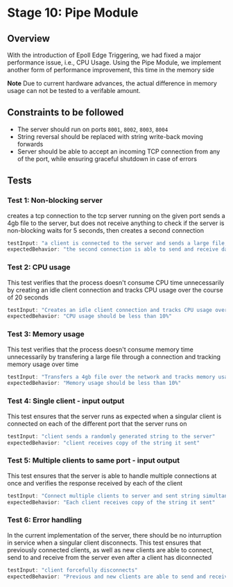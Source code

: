 # Stage 10: Pipe Module 

## Overview
With the introduction of Epoll Edge Triggering, we had fixed a major performance issue, i.e., CPU Usage. Using the Pipe Module, we implement another form of performance improvement, this time in the memory side

**Note**
Due to current hardware advances, the actual difference in memory usage can not be tested to a verifable amount.

## Constraints to be followed 
- The server should run on ports `8001`, `8002`, `8003`, `8004`
- String reversal should be replaced with string write-back moving forwards 
- Server should be able to accept an incoming TCP connection from any of the port, while ensuring graceful shutdown in case of errors

## Tests
### Test 1: Non-blocking server
creates a tcp connection to the tcp server running on the given port sends a 4gb file to the server, but does not receive anything to check if the server is non-blocking waits for 5 seconds, then creates a second connection

```js
testInput: "a client is connected to the server and sends a large file, but does not receive any data from the server. After 30 seconds, a second client is connected to the server, and verifies if the server responds"
expectedBehavior: "the second connection is able to send and receive data from the server"
```

### Test 2: CPU usage
This test verifies that the process doesn't consume CPU time unnecessarily by creating an idle client connection and tracks CPU usage over the course of 20 seconds

```js
testInput: "Creates an idle client connection and tracks CPU usage over the course of 20 seconds"
expectedBehavior: "CPU usage should be less than 10%"
```

### Test 3: Memory usage
This test verifies that the process doesn't consume memory time unnecessarily by transfering a large file through a connection and tracking memory usage over time

```js
testInput: "Transfers a 4gb file over the network and tracks memory usage over time"
expectedBehavior: "Memory usage should be less than 10%"
```

### Test 4: Single client - input output
This test ensures that the server runs as expected when a singular client is connected on each of the different port that the server runs on

```js
testInput: "client sends a randomly generated string to the server"
expectedBehavior: "client receives copy of the string it sent"
```

### Test 5: Multiple clients to same port - input output
This test ensures that the server is able to handle multiple connections at once and verifies the response received by each of the client

```js
testInput: "Connect multiple clients to server and sent string simultaneously"
expectedBehavior: "Each client receives copy of the string it sent"
```

### Test 6: Error handling
In the current implementation of the server, there should be no inturruption in service when a singular client disconnects. This test ensures that previously connected clients, as well as new clients are able to connect, send to and receive from the server even after a client has diconnected

```js
testInput: "client forcefully disconnects"
expectedBehavior: "Previous and new clients are able to send and receive output as expected"
```

